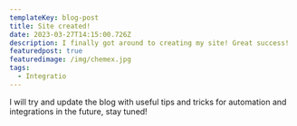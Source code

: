 ```yaml
---
templateKey: blog-post
title: Site created!
date: 2023-03-27T14:15:00.726Z
description: I finally got around to creating my site! Great success!
featuredpost: true
featuredimage: /img/chemex.jpg
tags:
  - Integratio
---
```

I﻿ will try and update the blog with useful tips and tricks for automation and integrations in the future, stay tuned!
